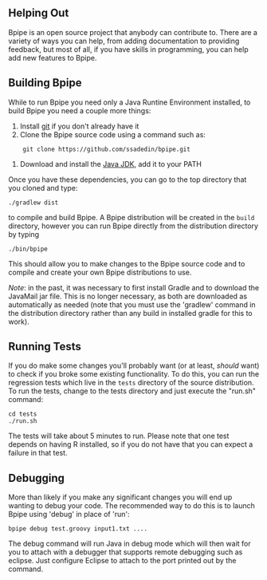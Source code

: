 ## Helping Out ##

Bpipe is an open source project that anybody can contribute to. There are a variety of ways you can help, from adding documentation to providing feedback, but most of all, if you have skills in programming, you can help add new features to Bpipe.

## Building Bpipe ##

While to run Bpipe you need only a Java Runtine Environment installed, to build Bpipe you need a couple more things:

  1. Install [git](http://git-scm.com/) if you don't already have it
  1. Clone the Bpipe source code using a command such as:
```
    git clone https://github.com/ssadedin/bpipe.git
```
  1. Download and install the [Java JDK](http://www.oracle.com/technetwork/java/javase/downloads/index-jsp-138363.html), add it to your PATH

Once you have these dependencies, you can go to the top directory that you cloned and type:
```
./gradlew dist
```
to compile and build Bpipe.  A Bpipe distribution will be created in the `build` directory, however you can run Bpipe directly from the distribution directory by typing
```
./bin/bpipe
```
This should allow you to make changes to the Bpipe source code and to compile and create your own Bpipe distributions to use.

_Note_: in the past, it was necessary to first install Gradle and to download the JavaMail jar file. This is no longer necessary, as both are downloaded as automatically as needed (note that you must use the 'gradlew' command in the distribution directory rather than any build in installed gradle for this to work).

## Running Tests ##
If you do make some changes you'll probably want (or at least, _should_ want) to check if you broke some existing functionality. To do this, you can run the regression tests which live in the `tests` directory of the source distribution.  To run the tests, change to the tests directory and just execute the "run.sh" command:
```
cd tests
./run.sh
```
The tests will take about 5 minutes to run. Please note that one test depends on having R installed, so if you do not have that you can expect a failure in that test.

## Debugging ##

More than likely if you make any significant changes you will end up wanting to debug your code. The recommended way to do this is to launch Bpipe using 'debug' in place of 'run':
```
bpipe debug test.groovy input1.txt ....
```
The debug command will run Java in debug mode which will then wait for you to attach with a debugger that supports remote debugging such as eclipse. Just configure Eclipse to attach to the port printed out by the command.